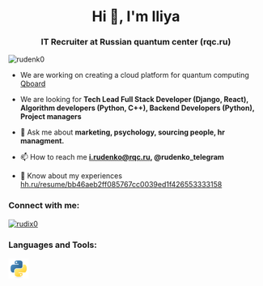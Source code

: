 <h1 align="center">Hi 👋, I'm Iliya</h1>
<h3 align="center">IT Recruiter at Russian quantum center (rqc.ru)</h3>

<p align="left"> <img src="https://komarev.com/ghpvc/?username=rudenk0&label=Profile%20views&color=0e75b6&style=flat" alt="rudenk0" /> </p>

- We are working on creating a cloud platform for quantum computing [Qboard](qml.rqc.ru/products/qboard)

- We are looking for **Tech Lead Full Stack Developer (Django, React), Algorithm developers (Python, C++), Backend Developers (Python), Project managers**

- 💬 Ask me about **marketing, psychology, sourcing people, hr managment.**

- 📫 How to reach me **i.rudenko@rqc.ru, @rudenko_telegram**

- 📄 Know about my experiences [hh.ru/resume/bb46aeb2ff085767cc0039ed1f426553333158](hh.ru/resume/bb46aeb2ff085767cc0039ed1f426553333158)

<h3 align="left">Connect with me:</h3>
<p align="left">
<a href="https://linkedin.com/in/rudix0" target="blank"><img align="center" src="https://raw.githubusercontent.com/rahuldkjain/github-profile-readme-generator/master/src/images/icons/Social/linked-in-alt.svg" alt="rudix0" height="30" width="40" /></a>
</p>

<h3 align="left">Languages and Tools:</h3>
<p align="left"> <a href="https://www.python.org" target="_blank" rel="noreferrer"> <img src="https://raw.githubusercontent.com/devicons/devicon/master/icons/python/python-original.svg" alt="python" width="40" height="40"/> </a> </p>

